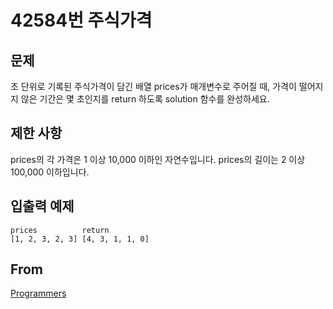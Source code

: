 # 42584번 주식가격

## 문제

초 단위로 기록된 주식가격이 담긴 배열 prices가 매개변수로 주어질 때, 가격이 떨어지지 않은 기간은 몇 초인지를 return 하도록 solution 함수를 완성하세요.

## 제한 사항

prices의 각 가격은 1 이상 10,000 이하인 자연수입니다.
prices의 길이는 2 이상 100,000 이하입니다.

## 입출력 예제

```
prices	        return
[1, 2, 3, 2, 3]	[4, 3, 1, 1, 0]
```

## From

[Programmers](https://programmers.co.kr/learn/courses/30/lessons/42584)